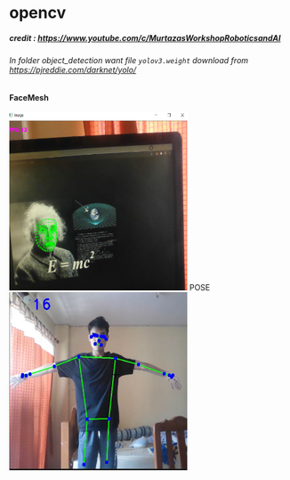 # opencv
##### credit : https://www.youtube.com/c/MurtazasWorkshopRoboticsandAI
###### In folder object_detection want file `yolov3.weight` download from https://pjreddie.com/darknet/yolo/
#### FaceMesh
<img src="img/Screenshot%20(101).png" width="320" height="320">
POSE
<img src="img/POSE.PNG" width="320" height="320">
